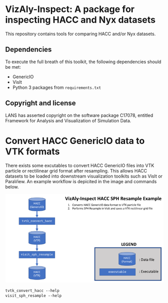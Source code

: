 # VizAly-Inspect: A package for inspecting HACC and Nyx datasets

This repository contains tools for comparing HACC and/or Nyx datasets.

## Dependencies

To execute the full breath of this toolkit, the following dependencies should be met:
  * GenericIO
  * VisIt
  * Python 3 packages from ``requirements.txt``

## Copyright and license
LANS has asserted copyright on the software package C17078, entitled Framework for Analysis and Visualization of Simulation Data.

# Convert HACC GenericIO data to VTK formats

There exists some excutables to convert HACC GenericIO files into VTK particle or rectilinear grid format after resampling.
This allows HACC datasets to be loaded into downstream visualization toolkits such as VisIt or ParaView.
An example workflow is depicited in the image and commands below.

![workflow_convert](docs/workflow_convert.png)
```
tvtk_convert_hacc --help
visit_sph_resample --help
```
